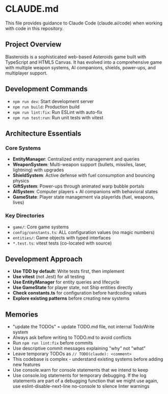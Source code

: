 # CLAUDE.md

This file provides guidance to Claude Code (claude.ai/code) when working with code in this repository.

## Project Overview

Blasteroids is a sophisticated web-based Asteroids game built with TypeScript and HTML5 Canvas. It has evolved into a comprehensive game with multiple weapon systems, AI companions, shields, power-ups, and multiplayer support.

## Development Commands

- `npm run dev`: Start development server
- `npm run build`: Production build  
- `npm run lint:fix`: Run ESLint with auto-fix
- `npm run test:run`: Run unit tests with vitest

## Architecture Essentials

### Core Systems
- **EntityManager**: Centralized entity management and queries
- **WeaponSystem**: Multi-weapon support (bullets, missiles, laser, lightning) with upgrades
- **ShieldSystem**: Active defense with fuel consumption and bouncing physics
- **GiftSystem**: Power-ups through animated warp bubble portals
- **AISystem**: Computer players + AI companions with behavioral states
- **GameState**: Player state management via playerIds (fuel, weapons, lives)

### Key Directories
- `game/`: Core game systems
- `config/constants.ts`: ALL configuration values (no magic numbers)
- `entities/`: Game objects with typed interfaces
- `*.test.ts`: vitest tests (co-located with source)

## Development Approach

- **Use TDD by default**: Write tests first, then implement
- **Use vitest** (not Jest) for all testing
- **Use EntityManager** for entity queries and lifecycle
- **Use GameState** for player state, not Ship entities directly
- **Check constants.ts** for configuration before hardcoding values
- **Explore existing patterns** before creating new systems

## Memories

- "update the TODOs" = update TODO.md file, not internal TodoWrite system
- Always ask before writing to TODO.md to avoid conflicts
- Run `npm run lint:fix` before commits
- Use descriptive commit messages explaining "why" not "what"
- Leave temporary TODOs as `// TODO(claude): <comment>`
- This codebase is complex - understand existing systems before adding new features
- Use console.warn for console statements that we intend to keep
- Use console.log statements for temporary debugging. If the log statements are part of a debugging function that we might use again, use eslint-disable-next-line no-console to silence linter warnings